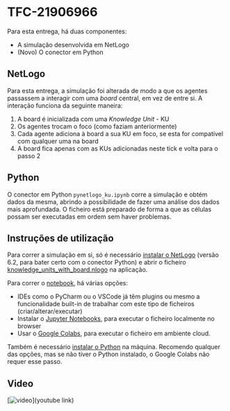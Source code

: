 # TFC-21906966

Para esta entrega, há duas componentes:
  - A simulação desenvolvida em NetLogo
  - (Novo) O conector em Python

## NetLogo

Para esta entrega, a simulação foi alterada de modo a que os agentes passassem a interagir com uma *board* central, em vez de entre si.
A interação funciona da seguinte maneira:
  1. A board é inicializada com uma *Knowledge Unit* - KU
  2. Os agentes trocam o foco (como faziam anteriormente)
  3. Cada agente adiciona à board a sua KU em foco, se esta for compatível com qualquer uma na board
  4. A board fica apenas com as KUs adicionadas neste tick e volta para o passo 2

## Python

O conector em Python `pynetlogo_ku.ipynb` corre a simulação e obtém dados da mesma, abrindo a possibilidade de fazer uma análise dos dados mais aprofundada. O ficheiro está preparado de forma a que as células possam ser executadas em ordem sem haver problemas.

## Instruções de utilização

Para correr a simulação em si, só é necessário [instalar o NetLogo](https://ccl.northwestern.edu/netlogo/download.shtml) 
(versão 6.2, para bater certo com o conector Python) 
e abrir o ficheiro [knowledge_units_with_board.nlogo](files/knowledge_units_with_board.nlogo) na aplicação.

Para correr o [notebook](pynetlogo_ku.ipynb), há várias opções:
  - IDEs como o PyCharm ou o VSCode já têm plugins ou mesmo a funcionalidade built-in de trabalhar com este tipo de ficheiros (criar/alterar/executar)
  - Instalar o [Jupyter Notebooks](https://jupyter.org/install), para executar o ficheiro localmente no browser
  - Usar o [Google Colabs](colab.research.google.com), para executar o ficheiro em ambiente cloud.

Também é necessário [instalar o Python](https://www.python.org/downloads/) na máquina.
Recomendo qualquer das opções, mas se não tiver o Python instalado, o Google Colabs não requer esse passo.

## Video
[![video](thumbnail.png)](youtube link)
